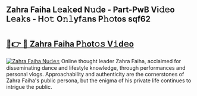 ## Zahra Faiha L𝚎a𝚔ed N𝚞𝚍e - Part-PwB Vi𝚍𝚎o L𝚎a𝚔s - H𝚘𝚝 O𝚗𝚕yf𝚊ns P𝚑𝚘tos sqf62

# <h2><a href="http://kf6pomw.oniu.top/?m=Zahra+Faiha">🔗👉 🔴 Zahra Faiha P𝚑ot𝚘𝚜 V𝚒d𝚎o</a></h2>

[![Zahra Faiha Nu𝚍e𝚜](https://i.imgur.com/0qMVB7G.gif)](http://kf6pomw.oniu.top/?m=Zahra+Faiha)
Online thought leader Zahra Faiha, acclaimed for disseminating dance and lifestyle knowledge, through performances and personal vlogs. Approachability and authenticity are the cornerstones of Zahra Faiha's public persona, but the enigma of his private life continues to intrigue the public.  
